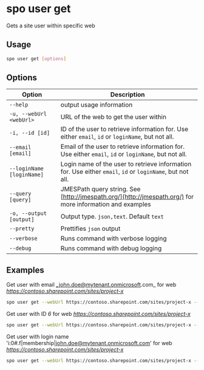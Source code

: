 # spo user get

Gets a site user within specific web

## Usage

```sh
spo user get [options]
```

## Options

Option|Description
------|-----------
`--help`|output usage information
`-u, --webUrl <webUrl>`|URL of the web to get the user within
`-i, --id [id]`|ID of the user to retrieve information for. Use either `email`, `id` or `loginName`, but not all.
`--email [email]`|Email of the user to retrieve information for. Use either `email`, `id` or `loginName`, but not all.
`--loginName [loginName]`|Login name of the user to retrieve information for. Use either `email`, `id` or `loginName`, but not all.
`--query [query]`|JMESPath query string. See [http://jmespath.org/](http://jmespath.org/) for more information and examples
`-o, --output [output]`|Output type. `json,text`. Default `text`
`--pretty`|Prettifies `json` output
`--verbose`|Runs command with verbose logging
`--debug`|Runs command with debug logging

## Examples

Get user with email _john.doe@mytenant.onmicrosoft.com_ for web _https://contoso.sharepoint.com/sites/project-x_

```sh
spo user get --webUrl https://contoso.sharepoint.com/sites/project-x --email john.doe@mytenant.onmicrosoft.com
```

Get user with ID _6_ for web _https://contoso.sharepoint.com/sites/project-x_

```sh
spo user get --webUrl https://contoso.sharepoint.com/sites/project-x --id 6
```

Get user with login name 'i:0#.f|membership|john.doe@mytenant.onmicrosoft.com' for web _https://contoso.sharepoint.com/sites/project-x_

```sh
spo user get --webUrl https://contoso.sharepoint.com/sites/project-x --loginName "i:0#.f|membership|john.doe@mytenant.onmicrosoft.com"
```
